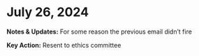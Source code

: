 # July 26, 2024

**Notes & Updates:** For some reason the previous email didn’t fire

**Key Action:** Resent to ethics committee